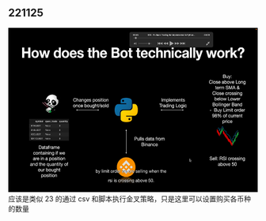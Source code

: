 ## 221125

<img src='./img/2022-11-25-14-28-45.png' height=333px></img>  
应该是类似 23 的通过 csv 和脚本执行金叉策略，只是这里可以设置购买各币种的数量
